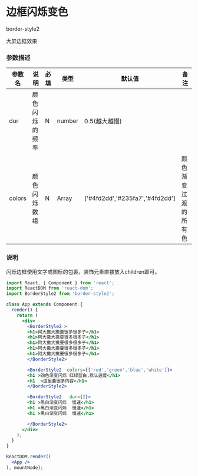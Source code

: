 # 边框闪烁变色

border-style2

大屏边框效果

### 参数描述

| 参数名 | 说明 | 必填 | 类型 | 默认值 | 备注 |
| ------ | ---- | ---- | ---- | ------ | ---- |
|     dur   |  颜色闪烁的频率    |  N    |   number   |   0.5(越大越慢)     |      |
| colors  | 颜色闪烁数组 | N | Array |  ['#4fd2dd','#235fa7','#4fd2dd'] | 颜色渐变过渡的所有色 |

### 说明
闪烁边框使用文字或图标的包裹，装饰元素直接放入children即可。

````jsx
import React, { Component } from 'react';
import ReactDOM from 'react-dom';
import BorderStyle2 from 'border-style2';

class App extends Component {
  render() {
    return (
      <div>
        <BorderStyle2 >
        <h1>阿大撒大撒要很多很多子</h1>
        <h1>阿大撒大撒要很多很多子</h1>
        <h1>阿大撒大撒要很多很多子</h1>
        <h1>阿大撒大撒要很多很多子</h1>
        <h1>阿大撒大撒要很多很多子</h1>
        </BorderStyle2>

        <BorderStyle2  colors={['red','green','blue','white']}>
        <h1 >四色渐变闪烁 红绿蓝白,默认速度</h1>
        <h1  >这里要很多内容</h1>
        </BorderStyle2>

        <BorderStyle2   dur={2}>
        <h1 >黑白渐变闪烁  慢速</h1>
        <h1 >黑白渐变闪烁  慢速</h1>
        <h1 >黑白渐变闪烁  慢速</h1>

        </BorderStyle2>
      </div>
    );
  }
}

ReactDOM.render((
  <App />
), mountNode);
````